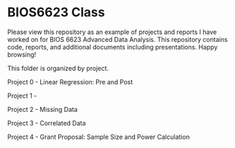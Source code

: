 # BIOS6623 Class
 
Please view this repository as an example of projects and reports I have worked on for BIOS 6623 Advanced Data Analysis. This repository contains code, reports, and additional documents including presentations. Happy browsing! 

This folder is organized by project. 

Project 0 - Linear Regression: Pre and Post 

Project 1 - 

Project 2 - Missing Data

Project 3 - Correlated Data

Project 4 - Grant Proposal: Sample Size and Power Calculation


